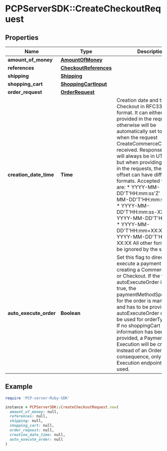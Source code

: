 # PCPServerSDK::CreateCheckoutRequest

## Properties

| Name | Type | Description | Notes |
| ---- | ---- | ----------- | ----- |
| **amount_of_money** | [**AmountOfMoney**](AmountOfMoney.md) |  | [optional] |
| **references** | [**CheckoutReferences**](CheckoutReferences.md) |  | [optional] |
| **shipping** | [**Shipping**](Shipping.md) |  | [optional] |
| **shopping_cart** | [**ShoppingCartInput**](ShoppingCartInput.md) |  | [optional] |
| **order_request** | [**OrderRequest**](OrderRequest.md) |  | [optional] |
| **creation_date_time** | **Time** | Creation date and time of the Checkout in RFC3339 format. It can either be provided in the request or otherwise will be automatically set to the time when the request CreateCommerceCase was received. Response values will always be in UTC time, but when providing this field in the requests, the time offset can have different formats.  Accepted formats are: * YYYY-MM-DD&#39;T&#39;HH:mm:ss&#39;Z&#39; * YYYY-MM-DD&#39;T&#39;HH:mm:ss+XX:XX * YYYY-MM-DD&#39;T&#39;HH:mm:ss-XX:XX * YYYY-MM-DD&#39;T&#39;HH:mm&#39;Z&#39; * YYYY-MM-DD&#39;T&#39;HH:mm+XX:XX * YYYY-MM-DD&#39;T&#39;HH:mm-XX:XX  All other formats may be ignored by the system.  | [optional] |
| **auto_execute_order** | **Boolean** | Set this flag to directly execute a payment when creating a Commerce Case or Checkout. If the value for autoExecuteOrder is set to true, the paymentMethodSpecificInput for the order is mandatory and has to be provided. The autoExecuteOrder can only be used for orderType &#x3D; full. If no shoppingCart information has been provided, a Payment Execution will be created instead of an Order. As a consequence, only Payment Execution endpoints can be used.  | [optional][default to false] |

## Example

```ruby
require 'PCP-server-Ruby-SDK'

instance = PCPServerSDK::CreateCheckoutRequest.new(
  amount_of_money: null,
  references: null,
  shipping: null,
  shopping_cart: null,
  order_request: null,
  creation_date_time: null,
  auto_execute_order: null
)
```

